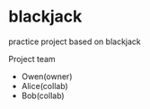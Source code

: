 # blackjack
practice project based on blackjack

Project team
* Owen(owner)
* Alice(collab)
* Bob(collab)

